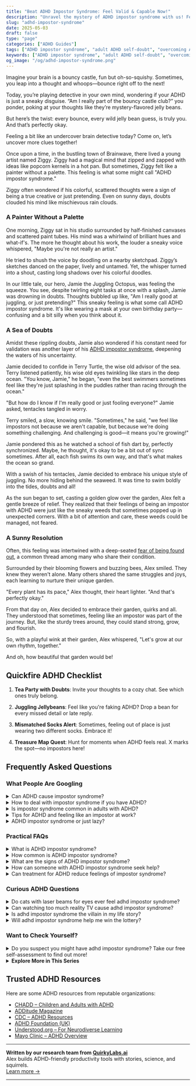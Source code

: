 ```yaml
---
title: "Beat ADHD Impostor Syndrome: Feel Valid & Capable Now!"
description: "Unravel the mystery of ADHD impostor syndrome with us! Feel seen and uplifted as we bounce through insights that validate and celebrate your unique mind."
slug: "adhd-impostor-syndrome"
date: 2025-05-03
draft: false
type: "page"
categories: ["ADHD Guides"]
tags: ["ADHD impostor syndrome", "adult ADHD self-doubt", "overcoming ADHD stigma", "ADHD creative challenges", "ADHD self-identity", "managing ADHD emotions", "ADHD validation strategies"]
keywords: ["ADHD impostor syndrome", "adult ADHD self-doubt", "overcoming ADHD stigma", "ADHD creative challenges", "ADHD self-identity", "managing ADHD emotions", "ADHD validation strategies"]
og_image: "/og/adhd-impostor-syndrome.png"
---
```


Imagine your brain is a bouncy castle, fun but oh-so-squishy. Sometimes, you leap into a thought and whoops—bounce right off to the next!

Today, you’re playing detective in your own mind, wondering if your ADHD is just a sneaky disguise. “Am I really part of the bouncy castle club?” you ponder, poking at your thoughts like they’re mystery-flavored jelly beans.

But here’s the twist: every bounce, every wild jelly bean guess, is truly you. And that’s perfectly okay.

Feeling a bit like an undercover brain detective today? Come on, let’s uncover more clues together!

Once upon a time, in the bustling town of Brainwave, there lived a young artist named Ziggy. Ziggy had a magical mind that zipped and zapped with ideas like popcorn kernels in a hot pan. But sometimes, Ziggy felt like a painter without a palette. This feeling is what some might call "ADHD impostor syndrome."

Ziggy often wondered if his colorful, scattered thoughts were a sign of being a true creative or just pretending. Even on sunny days, doubts clouded his mind like mischievous rain clouds.

### A Painter Without a Palette

One morning, Ziggy sat in his studio surrounded by half-finished canvases and scattered paint tubes. His mind was a whirlwind of brilliant hues and what-if's. The more he thought about his work, the louder a sneaky voice whispered, "Maybe you're not really an artist."

He tried to shush the voice by doodling on a nearby sketchpad. Ziggy’s sketches danced on the paper, lively and untamed. Yet, the whisper turned into a shout, casting long shadows over his colorful doodles.

In our little tale, our hero, Jamie the Juggling Octopus, was feeling the squeeze. You see, despite twirling eight tasks at once with a splash, Jamie was drowning in doubts. Thoughts bubbled up like, "Am I really good at juggling, or just pretending?" This sneaky feeling is what some call ADHD impostor syndrome. It's like wearing a mask at your own birthday party—confusing and a bit silly when you think about it.

### A Sea of Doubts

Amidst these rippling doubts, Jamie also wondered if his constant need for validation was another layer of his [ADHD impostor syndrome](/pages/adhd-validation-hunger/), deepening the waters of his uncertainty.

Jamie decided to confide in Terry Turtle, the wise old advisor of the sea. Terry listened patiently, his wise old eyes twinkling like stars in the deep ocean. "You know, Jamie," he began, "even the best swimmers sometimes feel like they're just splashing in the puddles rather than racing through the ocean."

"But how do I know if I'm really good or just fooling everyone?" Jamie asked, tentacles tangled in worry.

Terry smiled, a slow, knowing smile. "Sometimes," he said, "we feel like impostors not because we aren't capable, but because we're doing something challenging. And challenging is good—it means you're growing!"

Jamie pondered this as he watched a school of fish dart by, perfectly synchronized. Maybe, he thought, it's okay to be a bit out of sync sometimes. After all, each fish swims its own way, and that's what makes the ocean so grand.

With a swish of his tentacles, Jamie decided to embrace his unique style of juggling. No more hiding behind the seaweed. It was time to swim boldly into the tides, doubts and all!

As the sun began to set, casting a golden glow over the garden, Alex felt a gentle breeze of relief. They realized that their feelings of being an impostor with ADHD were just like the sneaky weeds that sometimes popped up in unexpected corners. With a bit of attention and care, these weeds could be managed, not feared.

### A Sunny Resolution

Often, this feeling was intertwined with a deep-seated [fear of being found out](/pages/adhd-fear-of-being-found-out), a common thread among many who share their condition.

Surrounded by their blooming flowers and buzzing bees, Alex smiled. They knew they weren't alone. Many others shared the same struggles and joys, each learning to nurture their unique garden.

"Every plant has its pace," Alex thought, their heart lighter. "And that's perfectly okay."

From that day on, Alex decided to embrace their garden, quirks and all. They understood that sometimes, feeling like an impostor was part of the journey. But, like the sturdy trees around, they could stand strong, grow, and flourish.

So, with a playful wink at their garden, Alex whispered, "Let's grow at our own rhythm, together."

And oh, how beautiful that garden would be!

## Quickfire ADHD Checklist

1. **Tea Party with Doubts**: Invite your thoughts to a cozy chat. See which ones truly belong.

2. **Juggling Jellybeans**: Feel like you're faking ADHD? Drop a bean for every missed detail or late reply.

3. **Mismatched Socks Alert**: Sometimes, feeling out of place is just wearing two different socks. Embrace it!

4. **Treasure Map Quest**: Hunt for moments when ADHD feels real. X marks the spot—no impostors here!

## Frequently Asked Questions



### What People Are Googling

<details><summary>Can ADHD cause impostor syndrome?</summary><p>Absolutely, many people with ADHD experience feelings of impostor syndrome. Because ADHD can make it challenging to consistently meet expectations, you might find yourself doubting your abilities or feeling like a fraud, especially when you accomplish something great. It's really important to remember that these feelings are quite common and don't reflect your true capabilities or worth. Celebrating your achievements and reminding yourself of your unique strengths can be a cozy little way to combat those impostor feelings.</p></details>
<details><summary>How to deal with impostor syndrome if you have ADHD?</summary><p>Dealing with impostor syndrome when you have ADHD can feel like navigating a tricky maze, but remember, you're not alone in this. A helpful start is to acknowledge and write down your achievements, no matter how small they seem. This practice can serve as a tangible reminder of your capabilities when doubts creep in. Additionally, try to connect with others who understand the journey of ADHD; sharing experiences can significantly lighten the emotional load and help validate your feelings. Remember, every step forward is a win, and you deserve to recognize your own progress and strengths.</p></details>
<details><summary>Is impostor syndrome common in adults with ADHD?</summary><p>Yes, indeed, impostor syndrome is quite common among adults with ADHD. This feeling of doubting your accomplishments and fearing being exposed as a "fraud" can often stem from the challenges ADHD presents, such as inconsistent performance and struggles with focus. Remember, your struggles don't define your capabilities or invalidate your successes. It's like a sneaky mind trick where your brain doesn't always recognize or celebrate your achievements, so be sure to remind yourself of the reality of your hard work and talents.</p></details>
<details><summary>Tips for ADHD and feeling like an impostor at work?</summary><p>Absolutely, feeling like an impostor is surprisingly common, especially when you're juggling ADHD at work. One helpful tip is to keep a 'success journal' where you jot down all your accomplishments, big or small, each day or week. This can be a tangible reminder of your capabilities and contributions when doubts creep in. Also, try to surround yourself with supportive colleagues who understand your strengths and working style. They can be a fantastic source of positive reinforcement and remind you of the unique value you bring to your team.</p></details>
<details><summary>ADHD impostor syndrome or just lazy?</summary><p>You're definitely not alone in feeling this way, and it's common to question whether it's ADHD impostor syndrome or just laziness. The truth is, ADHD can make it incredibly challenging to start and finish tasks, which might wrongly be perceived as laziness. It's really about understanding that your brain works differently, and what might seem like a simple task can actually be a big mountain to climb. Be kind to yourself, and try to recognize that what you're experiencing is a valid part of ADHD, not a personal failing.</p></details>



### Practical FAQs

<details><summary>What is ADHD impostor syndrome?</summary><p>ADHD impostor syndrome is a common feeling among many who live with ADHD, where you might doubt your achievements and worry that others will discover you as a "fraud". This often stems from the challenges of managing ADHD symptoms, which can make successes feel less deserved, despite your hard work and talents. It’s like having a little voice that undermines your confidence, questioning your capabilities. Remember, it's perfectly okay to have these feelings, and acknowledging them is a brave first step toward overcoming these doubts and embracing your true accomplishments!</p></details>
<details><summary>How common is ADHD impostor syndrome?</summary><p>ADHD impostor syndrome is surprisingly common, and you're definitely not alone if you're feeling this way. Many people with ADHD struggle with feelings that they don't truly have the disorder or that their challenges aren't legitimate, especially when they compare themselves to others. This can be compounded by the fluctuating nature of ADHD symptoms, which might make you feel like an impostor on your better days. Remember, ADHD manifests uniquely in each individual, so your experiences are valid, even if they differ from someone else's.</p></details>
<details><summary>What are the signs of ADHD impostor syndrome?</summary><p>Absolutely, this is a great question to explore! ADHD impostor syndrome often feels like doubting your own experiences and symptoms, even if you've been diagnosed with ADHD. You might catch yourself thinking you're just lazy or not trying hard enough, especially when you compare yourself to others. It’s really common to overlook the struggles and successes that are unique to ADHD, so be gentle with yourself and remember, your experiences are valid and real.</p></details>
<details><summary>How can someone with ADHD impostor syndrome seek help?</summary><p>Oh, feeling like an impostor is really tough, especially when you're juggling ADHD. First off, know that you're not alone in these feelings, and it’s really brave to reach out for help. A great step is to talk with a therapist or counselor who understands ADHD; they can help you sort through these feelings and offer strategies tailored just for you. Also, consider joining a support group where you can connect with others who really get what you’re going through. It’s like having a cozy little community where everyone supports each other.</p></details>
<details><summary>Can treatment for ADHD reduce feelings of impostor syndrome?</summary><p>Absolutely, exploring treatment options for ADHD can indeed help in reducing feelings of impostor syndrome. When your ADHD is managed effectively, it can be easier to see your achievements and talents more clearly, rather than attributing them to just luck or external factors. Treatment often improves focus, organization, and self-esteem, which can diminish the self-doubt at the heart of impostor syndrome. Remember, it's a journey of small steps, and each step forward is a victory in understanding and valuing your true self.</p></details>



### Curious ADHD Questions

<details><summary>Do cats with laser beams for eyes ever feel adhd impostor syndrome?</summary><p>What a fun and imaginative question! While it's quite whimsical to think of cats roaming around with laser-beaming eyes, it's a bit outside the realm of our everyday reality, isn't it? However, when it comes to feelings like impostor syndrome, that's something very human and is particularly common among folks with ADHD. If ever you're feeling a bit like an impostor yourself, just remember, it's a normal feeling, and you're definitely not alone in those thoughts!</p></details>
<details><summary>Can watching too much reality TV cause adhd impostor syndrome?</summary><p>Absolutely, it's quite understandable to feel that way! Reality TV often showcases extreme behaviors and personalities, which might lead you to question your own experiences with ADHD, especially if they don't seem as dramatic. Remember, though, that TV is designed to entertain and captivate, and often does not represent the full spectrum of real-life experiences, including those with ADHD. It’s important to trust your own journey and experiences, or discuss them with a professional who can provide personalized insights.</p></details>
<details><summary>Is adhd impostor syndrome the villain in my life story?</summary><p>Absolutely, feeling like an impostor can really feel like a villain in your story, especially when you're juggling ADHD. It's common to doubt your achievements and feel like you're not quite measuring up, but remember, your story is unique and full of potential. ADHD can bring challenges, sure, but it also comes with a set of superpowers like creativity, resilience, and the ability to think outside the box. Embracing all parts of your journey, including battling that pesky impostor syndrome, adds depth and character to your personal narrative. Keep going; you're doing more right than you realize!</p></details>
<details><summary>Will adhd impostor syndrome help me win the lottery?</summary><p>Oh, what a creative thought! While ADHD and feelings of impostor syndrome are quite real experiences, they don't quite have the magic to increase your chances of winning the lottery, as that's all down to luck. However, dealing with ADHD and impostor syndrome can definitely help you develop resilience and unique problem-solving skills that are valuable in everyday life. So while they might not lead to a lottery win, they certainly can help you become a winner in many other aspects of life!</p></details>



### Want to Check Yourself?

<details><summary>Do you suspect you might have adhd impostor syndrome? Take our free self-assessment to find out more!</summary><p>Oh, wondering whether it's really ADHD or just impostor syndrome can definitely stir up a mix of feelings! It’s completely normal to question your experiences and how they align with ADHD. Taking a self-assessment can be a gentle and insightful step towards understanding your behaviors and feelings more clearly. Why not give it a try? It’s just a tool to help guide you on your journey of self-discovery.</p></details>

<script type="application/ld+json">
{
  "@context": "https://schema.org",
  "@type": "FAQPage",
  "mainEntity": [
    {
      "@type": "Question",
      "name": "Can ADHD cause impostor syndrome?",
      "acceptedAnswer": {
        "@type": "Answer",
        "text": "Absolutely, many people with ADHD experience feelings of impostor syndrome. Because ADHD can make it challenging to consistently meet expectations, you might find yourself doubting your abilities or feeling like a fraud, especially when you accomplish something great. It's really important to remember that these feelings are quite common and don't reflect your true capabilities or worth. Celebrating your achievements and reminding yourself of your unique strengths can be a cozy little way to combat those impostor feelings."
      }
    },
    {
      "@type": "Question",
      "name": "How to deal with impostor syndrome if you have ADHD?",
      "acceptedAnswer": {
        "@type": "Answer",
        "text": "Dealing with impostor syndrome when you have ADHD can feel like navigating a tricky maze, but remember, you're not alone in this. A helpful start is to acknowledge and write down your achievements, no matter how small they seem. This practice can serve as a tangible reminder of your capabilities when doubts creep in. Additionally, try to connect with others who understand the journey of ADHD; sharing experiences can significantly lighten the emotional load and help validate your feelings. Remember, every step forward is a win, and you deserve to recognize your own progress and strengths."
      }
    },
    {
      "@type": "Question",
      "name": "Is impostor syndrome common in adults with ADHD?",
      "acceptedAnswer": {
        "@type": "Answer",
        "text": "Yes, indeed, impostor syndrome is quite common among adults with ADHD. This feeling of doubting your accomplishments and fearing being exposed as a \"fraud\" can often stem from the challenges ADHD presents, such as inconsistent performance and struggles with focus. Remember, your struggles don't define your capabilities or invalidate your successes. It's like a sneaky mind trick where your brain doesn't always recognize or celebrate your achievements, so be sure to remind yourself of the reality of your hard work and talents."
      }
    },
    {
      "@type": "Question",
      "name": "Tips for ADHD and feeling like an impostor at work?",
      "acceptedAnswer": {
        "@type": "Answer",
        "text": "Absolutely, feeling like an impostor is surprisingly common, especially when you're juggling ADHD at work. One helpful tip is to keep a 'success journal' where you jot down all your accomplishments, big or small, each day or week. This can be a tangible reminder of your capabilities and contributions when doubts creep in. Also, try to surround yourself with supportive colleagues who understand your strengths and working style. They can be a fantastic source of positive reinforcement and remind you of the unique value you bring to your team."
      }
    },
    {
      "@type": "Question",
      "name": "ADHD impostor syndrome or just lazy?",
      "acceptedAnswer": {
        "@type": "Answer",
        "text": "You're definitely not alone in feeling this way, and it's common to question whether it's ADHD impostor syndrome or just laziness. The truth is, ADHD can make it incredibly challenging to start and finish tasks, which might wrongly be perceived as laziness. It's really about understanding that your brain works differently, and what might seem like a simple task can actually be a big mountain to climb. Be kind to yourself, and try to recognize that what you're experiencing is a valid part of ADHD, not a personal failing."
      }
    }
  ]
}
</script>
<script type="application/ld+json">
{
  "@context": "https://schema.org",
  "@type": "Article",
  "author": {
    "@type": "Person",
    "name": "QuirkyLabs",
    "url": "https://quirkylabs.ai/about"
  },
  "headline": "\"Beat ADHD Impostor Syndrome: Feel Valid & Capable Now!\"",
  "mainEntityOfPage": "https://blog.quirkylabs.ai/pages/adhd-impostor-syndrome/",
  "datePublished": "2025-05-03"
}
</script>
<script type="application/ld+json">
{
  "@context": "https://schema.org",
  "@type": "BreadcrumbList",
  "itemListElement": [
    {
      "@type": "ListItem",
      "position": 1,
      "name": "Home",
      "item": "https://quirkylabs.ai/"
    },
    {
      "@type": "ListItem",
      "position": 2,
      "name": "Blog",
      "item": "https://blog.quirkylabs.ai/"
    },
    {
      "@type": "ListItem",
      "position": 3,
      "name": "\"Beat ADHD Impostor Syndrome: Feel Valid & Capable Now!\"",
      "item": "https://blog.quirkylabs.ai/pages/adhd-impostor-syndrome/"
    }
  ]
}
</script>

<details>
<summary><strong>Explore More in This Series</strong></summary>

- [Adhd Emotional Collapse](/pages/adhd-emotional-collapse/)
- [Adhd Hide Your Struggles](/pages/adhd-hide-your-struggles/)
- [Adhd Fear Of Being Found Out](/pages/adhd-fear-of-being-found-out/)
- [Adhd Self Sabotage](/pages/adhd-self-sabotage/)
- [Adhd Fake Success](/pages/adhd-fake-success/)
- [Adhd Overcompensating](/pages/adhd-overcompensating/)
- [Adhd Doing Too Much](/pages/adhd-doing-too-much/)
- [Adhd Why Success Feels Fake](/pages/adhd-why-success-feels-fake/)
</details>



## Trusted ADHD Resources

Here are some ADHD resources from reputable organizations:

- [CHADD – Children and Adults with ADHD](https://chadd.org)
- [ADDitude Magazine](https://www.additudemag.com)
- [CDC – ADHD Resources](https://www.cdc.gov/ncbddd/adhd)
- [ADHD Foundation (UK)](https://www.adhdfoundation.org.uk)
- [Understood.org – For Neurodiverse Learning](https://www.understood.org)
- [Mayo Clinic – ADHD Overview](https://www.mayoclinic.org/diseases-conditions/adhd)


---

**Written by our research team from [QuirkyLabs.ai](https://quirkylabs.ai)**  
Alex builds ADHD-friendly productivity tools with stories, science, and squirrels.  
[Learn more →](https://quirkylabs.ai)

---
